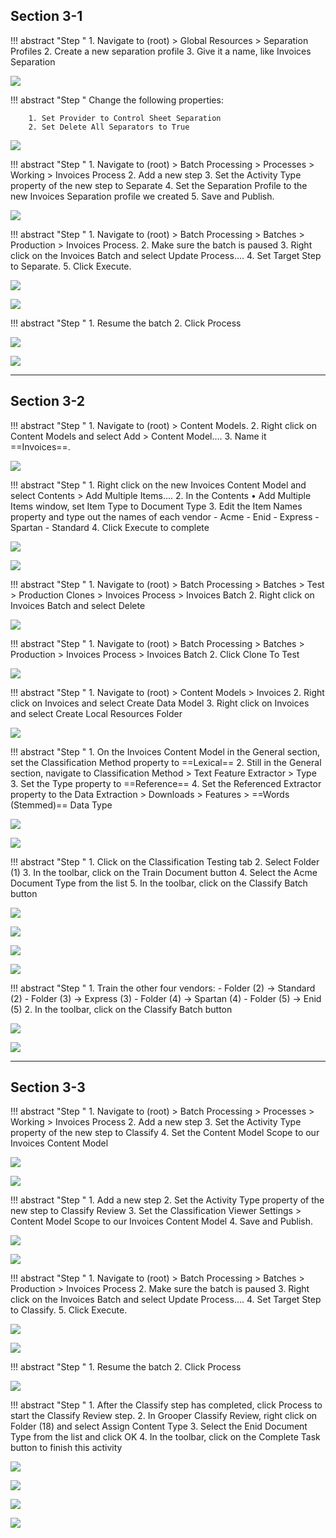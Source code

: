 ## Section 3-1

!!! abstract "Step "
    1. Navigate to (root) > Global Resources > Separation Profiles 
    2. Create a new separation profile
    3. Give it a name, like Invoices Separation

![](img/3-1/006.png)

!!! abstract "Step "
    Change the following properties:

        1. Set Provider to Control Sheet Separation
        2. Set Delete All Separators to True

![](img/3-1/013.png)

!!! abstract "Step "
    1. Navigate to (root) > Batch Processing > Processes > Working > Invoices Process
    2. Add a new step
    3. Set the Activity Type property of the new step to Separate
    4. Set the Separation Profile to the new Invoices Separation profile we created
    5. Save and Publish.

![](img/3-1/016.png)

!!! abstract "Step "
    1. Navigate to (root) > Batch Processing > Batches > Production > Invoices Process.
    2. Make sure the batch is paused
    3. Right click on the Invoices Batch and select Update Process….
    4. Set Target Step to Separate.
    5. Click Execute.

![](img/3-1/018.png)

![](img/3-1/021.png)

!!! abstract "Step "
    1. Resume the batch
    2. Click Process

![](img/3-1/027.png)

![](img/3-1/029.png)

---

## Section 3-2

!!! abstract "Step "
    1. Navigate to (root) > Content Models.
    2. Right click on Content Models and select Add > Content Model….
    3. Name it ==Invoices==.

![](img/3-2/002.png)

!!! abstract "Step "
    1. Right click on the new Invoices Content Model and select Contents > Add Multiple Items….
    2. In the Contents • Add Multiple Items window, set Item Type to Document Type
    3. Edit the Item Names property and type out the names of each vendor
        - Acme
        - Enid
        - Express
        - Spartan
        - Standard
    4. Click Execute to complete
    
![](img/3-2/005.png)

![](img/3-2/009.png)

!!! abstract "Step "
    1. Navigate to (root) > Batch Processing > Batches > Test > Production Clones > Invoices Process > Invoices Batch
    2. Right click on Invoices Batch and select Delete

![](img/3-2/015.png)

!!! abstract "Step "
    1. Navigate to (root) > Batch Processing > Batches > Production > Invoices Process > Invoices Batch
    2. Click Clone To Test

![](img/3-2/016.png)

!!! abstract "Step "
    1. Navigate to (root) > Content Models > Invoices
    2. Right click on Invoices and select Create Data Model
    3. Right click on Invoices and select Create Local Resources Folder

![](img/3-2/019.png)

!!! abstract "Step "
    1. On the Invoices Content Model in the General section, set the Classification Method property to ==Lexical==
    2. Still in the General section, navigate to Classification Method > Text Feature Extractor > Type
    3. Set the Type property to ==Reference==
    4. Set the Referenced Extractor property to the Data Extraction > Downloads > Features > ==Words (Stemmed)== Data Type

![](img/3-2/021.png)

![](img/3-2/026.png)

!!! abstract "Step "
    1. Click on the Classification Testing tab
    2. Select Folder (1)
    3. In the toolbar, click on the Train Document button
    4. Select the Acme Document Type from the list
    5. In the toolbar, click on the Classify Batch button

![](img/3-2/027.png)

![](img/3-2/028.png)

![](img/3-2/031.png)

![](img/3-2/035.png)

!!! abstract "Step "
    1. Train the other four vendors:
        - Folder (2) -> Standard (2)
        - Folder (3) -> Express (3)
        - Folder (4) -> Spartan (4)
        - Folder (5) -> Enid (5)
    2. In the toolbar, click on the Classify Batch button

![](img/3-2/035.png)

![](img/3-2/038.png)

---

## Section 3-3

!!! abstract "Step "
    1. Navigate to (root) > Batch Processing > Processes > Working > Invoices Process
    2. Add a new step
    3. Set the Activity Type property of the new step to Classify
    4. Set the Content Model Scope to our Invoices Content Model

![](img/3-3/001.png)

![](img/3-3/002.png)

!!! abstract "Step "
    1. Add a new step
    2. Set the Activity Type property of the new step to Classify Review
    3. Set the Classification Viewer Settings > Content Model Scope to our Invoices Content Model
    4. Save and Publish.

![](img/3-3/003.png)

![](img/3-3/004.png)

!!! abstract "Step "
    1. Navigate to (root) > Batch Processing > Batches > Production > Invoices Process
    2. Make sure the batch is paused
    3. Right click on the Invoices Batch and select Update Process….
    4. Set Target Step to Classify.
    5. Click Execute.

![](img/3-3/007.png)

![](img/3-3/008.png)

!!! abstract "Step "
    1. Resume the batch
    2. Click Process

![](img/3-3/011.png)

!!! abstract "Step "
    1. After the Classify step has completed, click Process to start the Classify Review step.
    2. In Grooper Classify Review, right click on Folder (18) and select Assign Content Type
    3. Select the Enid Document Type from the list and click OK
    4. In the toolbar, click on the Complete Task button to finish this activity

![](img/3-3/015.png)

![](img/3-3/017.png)

![](img/3-3/019.png)

![](img/3-3/021.png)